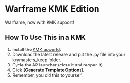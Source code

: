# Warframe KMK Edition
Warframe, now with KMK support!

## How To Use This in a KMK

1) Install the [KMK apworld](https://github.com/SerpentAI/Archipelago/releases).
2) Download the latest release and put the .py file into your keymasters_keep folder.
3) Cycle the AP launcher (close it and reopen it).
4) Click **[Generate Template Options]**.
5) Remember, you did this to yourself.

